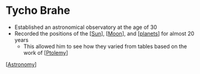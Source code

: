 # Tycho Brahe

- Established an astronomical observatory at the age of 30
- Recorded the positions of the [[Sun]], [[Moon]], and [[planets]] for almost 20 years
  - This allowed him to see how they varied from tables based on the work of [[Ptolemy]]

[[Astronomy]]

[//begin]: # "Autogenerated link references for markdown compatibility"
[Sun]: sun "Sun"
[Moon]: moon "Moon"
[planets]: planets "Planets"
[Ptolemy]: ptolemy "Ptolemy"
[Astronomy]: astronomy "Astronomy"
[//end]: # "Autogenerated link references"
